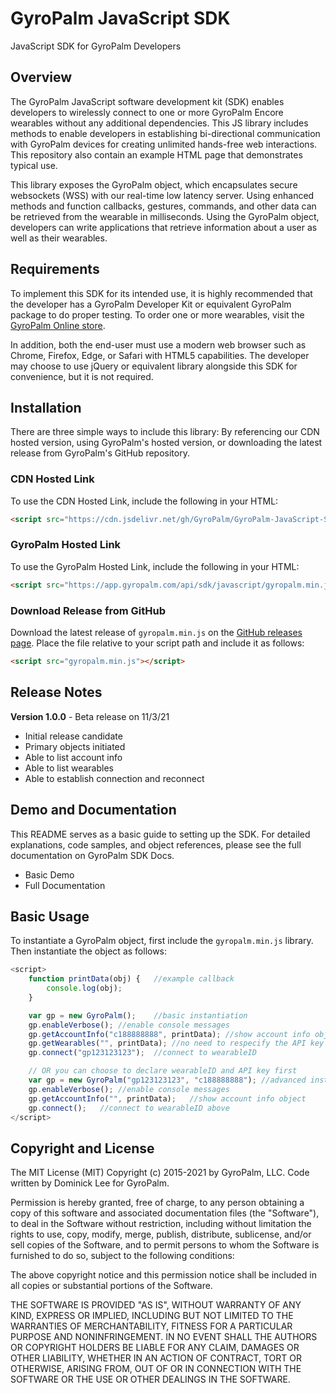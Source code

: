 # GyroPalm JavaScript SDK
JavaScript SDK for GyroPalm Developers

## Overview ##
The GyroPalm JavaScript software development kit (SDK) enables developers to wirelessly connect to one or more GyroPalm Encore wearables without any additional dependencies. This JS library includes methods to enable developers in establishing bi-directional communication with GyroPalm devices for creating unlimited hands-free web interactions. This repository also contain an example HTML page that demonstrates typical use.

This library exposes the GyroPalm object, which encapsulates secure websockets (WSS) with our real-time low latency server. Using enhanced methods and function callbacks, gestures, commands, and other data can be retrieved from the wearable in milliseconds. Using the GyroPalm object, developers can write applications that retrieve information about a user as well as their wearables.

## Requirements ##
To implement this SDK for its intended use, it is highly recommended that the developer has a GyroPalm Developer Kit or equivalent GyroPalm package to do proper testing. To order one or more wearables, visit the [GyroPalm Online store](https://gyropalm.com/order/).

In addition, both the end-user must use a modern web browser such as Chrome, Firefox, Edge, or Safari with HTML5 capabilities. The developer may choose to use jQuery or equivalent library alongside this SDK for convenience, but it is not required.

## Installation ##
There are three simple ways to include this library: By referencing our CDN hosted version, using GyroPalm's hosted version, or downloading the latest release from GyroPalm's GitHub repository.

### CDN Hosted Link ###
To use the CDN Hosted Link, include the following in your HTML:
```html
<script src="https://cdn.jsdelivr.net/gh/GyroPalm/GyroPalm-JavaScript-SDK@latest/gyropalm.min.js"></script>
```

### GyroPalm Hosted Link ###
To use the GyroPalm Hosted Link, include the following in your HTML:
```html
<script src="https://app.gyropalm.com/api/sdk/javascript/gyropalm.min.js"></script>
```

### Download Release from GitHub ###
Download the latest release of `gyropalm.min.js` on the [GitHub releases page](https://github.com/GyroPalm/GyroPalm-JavaScript-SDK/releases). Place the file relative to your script path and include it as follows:
```html
<script src="gyropalm.min.js"></script>
```

## Release Notes ##

**Version 1.0.0** - Beta release on 11/3/21
- Initial release candidate
- Primary objects initiated
- Able to list account info
- Able to list wearables
- Able to establish connection and reconnect

## Demo and Documentation ##
This README serves as a basic guide to setting up the SDK. For detailed explanations, code samples, and object references, please see the full documentation on GyroPalm SDK Docs.

- Basic Demo
- Full Documentation

## Basic Usage ##
To instantiate a GyroPalm object, first include the `gyropalm.min.js` library. Then instantiate the object as follows:

```javascript
<script>
	function printData(obj) {	//example callback
		console.log(obj);
	}

	var gp = new GyroPalm();	//basic instantiation
	gp.enableVerbose();	//enable console messages
	gp.getAccountInfo("c188888888", printData);	//show account info object
	gp.getWearables("", printData);	//no need to respecify the API key
	gp.connect("gp123123123");	//connect to wearableID

	// OR you can choose to declare wearableID and API key first
	var gp = new GyroPalm("gp123123123", "c188888888");	//advanced instantiation
	gp.enableVerbose();	//enable console messages
	gp.getAccountInfo("", printData);	//show account info object
	gp.connect();	//connect to wearableID above
</script>
```

## Copyright and License ##
The MIT License (MIT) Copyright (c) 2015-2021 by GyroPalm, LLC. Code written by Dominick Lee for GyroPalm.

Permission is hereby granted, free of charge, to any person obtaining a copy of this software and associated documentation files (the "Software"), to deal in the Software without restriction, including without limitation the rights to use, copy, modify, merge, publish, distribute, sublicense, and/or sell copies of the Software, and to permit persons to whom the Software is furnished to do so, subject to the following conditions:

The above copyright notice and this permission notice shall be included in all copies or substantial portions of the Software.

THE SOFTWARE IS PROVIDED "AS IS", WITHOUT WARRANTY OF ANY KIND, EXPRESS OR IMPLIED, INCLUDING BUT NOT LIMITED TO THE WARRANTIES OF MERCHANTABILITY, FITNESS FOR A PARTICULAR PURPOSE AND NONINFRINGEMENT. IN NO EVENT SHALL THE AUTHORS OR COPYRIGHT HOLDERS BE LIABLE FOR ANY CLAIM, DAMAGES OR OTHER LIABILITY, WHETHER IN AN ACTION OF CONTRACT, TORT OR OTHERWISE, ARISING FROM, OUT OF OR IN CONNECTION WITH THE SOFTWARE OR THE USE OR OTHER DEALINGS IN THE SOFTWARE.